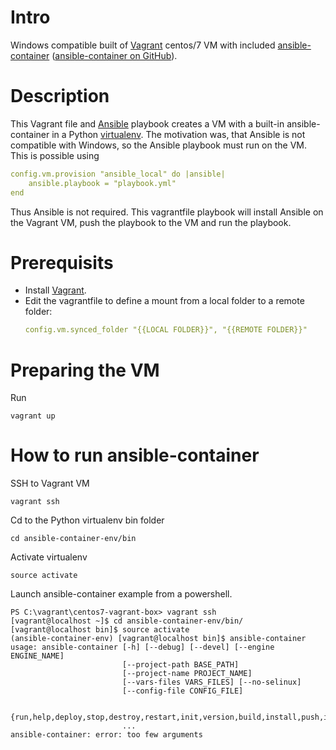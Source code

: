 # Intro

Windows compatible built of [Vagrant](https://www.vagrantup.com/) centos/7 VM with included [ansible-container](https://www.ansible.com/integrations/containers/ansible-container) ([ansible-container on GitHub](https://github.com/ansible/ansible-container)).

# Description

This Vagrant file and [Ansible](https://www.ansible.com/) playbook creates a VM with a built-in ansible-container in a Python [virtualenv](https://virtualenv.pypa.io/en/stable/). The motivation was, that Ansible is not compatible with Windows, so the Ansible playbook must run on the VM. This is possible using 

```yaml
config.vm.provision "ansible_local" do |ansible|
    ansible.playbook = "playbook.yml"
end
```

Thus Ansible is not required. This vagrantfile playbook will install Ansible on the Vagrant VM, push the playbook to the VM and run the playbook.



# Prerequisits

* Install [Vagrant](https://www.vagrantup.com/).
* Edit the vagrantfile to define a mount from a local folder to a remote folder:
	```yaml
	config.vm.synced_folder "{{LOCAL FOLDER}}", "{{REMOTE FOLDER}}"
	```


# Preparing the VM

Run 

```vagrant up```

# How to run ansible-container

SSH to Vagrant VM

```vagrant ssh```

Cd to the Python virtualenv bin folder

```cd ansible-container-env/bin```

Activate virtualenv

```source activate```

Launch ansible-container example from a powershell.

```
PS C:\vagrant\centos7-vagrant-box> vagrant ssh
[vagrant@localhost ~]$ cd ansible-container-env/bin/
[vagrant@localhost bin]$ source activate
(ansible-container-env) [vagrant@localhost bin]$ ansible-container
usage: ansible-container [-h] [--debug] [--devel] [--engine ENGINE_NAME]
                         [--project-path BASE_PATH]
                         [--project-name PROJECT_NAME]
                         [--vars-files VARS_FILES] [--no-selinux]
                         [--config-file CONFIG_FILE]

                         {run,help,deploy,stop,destroy,restart,init,version,build,install,push,import}
                         ...
ansible-container: error: too few arguments
```